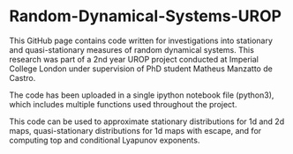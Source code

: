 # Random-Dynamical-Systems-UROP
This GitHub page contains code written for investigations into stationary and quasi-stationary measures of random dynamical systems. This research was part of a 2nd year UROP project 
conducted at Imperial College London under supervision of PhD student Matheus Manzatto de Castro. 

The code has been uploaded in a single ipython notebook file (python3), which includes multiple functions used throughout the project. 

This code can be used to approximate stationary distributions for 1d and 2d maps, quasi-stationary distributions for 1d maps with escape, and for computing top and conditional Lyapunov exponents.
